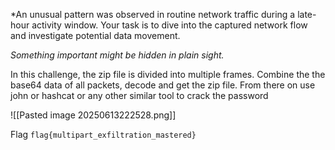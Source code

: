 *An unusual pattern was observed in routine network traffic during a late-hour activity window. Your task is to dive into the captured network flow and investigate potential data movement.

*Something important might be hidden in plain sight.*

In this challenge, the zip file is divided into multiple frames. Combine the the base64 data of all packets, decode and get the zip file. From there on use john or hashcat or any other similar tool to crack the password

![[Pasted image 20250613222528.png]]

Flag
````flag{multipart_exfiltration_mastered}````